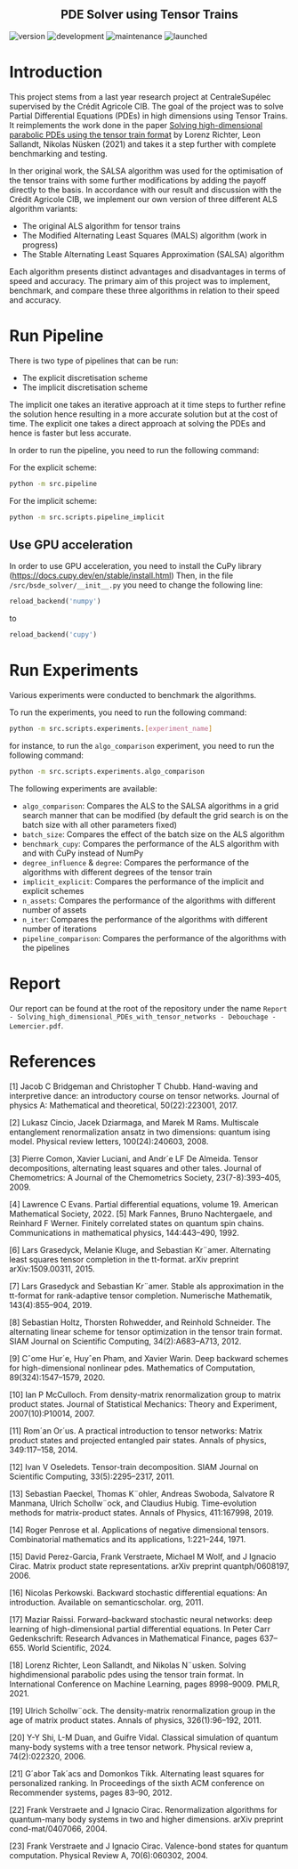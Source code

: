 
<h2 align="center">PDE Solver using Tensor Trains</h2>

![version](https://img.shields.io/badge/version-0.0.1-blueviolet)
![development](https://img.shields.io/badge/development-in%20progress-orange)
![maintenance](https://img.shields.io/badge/maintained-yes-brightgreen.svg)
![launched](https://img.shields.io/badge/launched-no-red.svg)


# Introduction

This project stems from a last year research project at CentraleSupélec supervised by the Crédit Agricole CIB. The goal of the project was to solve Partial Differential Equations (PDEs) in high dimensions using Tensor Trains. It reimplements the work done in the paper [Solving high-dimensional parabolic PDEs using the tensor train format](https://arxiv.org/abs/2102.11830) by Lorenz Richter, Leon Sallandt, Nikolas Nüsken (2021) and takes it a step further with complete benchmarking and testing.

In ther original work, the SALSA algorithm was used for the optimisation of the tensor trains with some further modifications by adding the payoff directly to the basis. In accordance with our result and discussion with the Crédit Agricole CIB, we implement our own version of three different ALS algorithm variants:

- The original ALS algorithm for tensor trains
- The Modified Alternating Least Squares (MALS) algorithm (work in progress)
- The Stable Alternating Least Squares Approximation (SALSA) algorithm

Each algorithm presents distinct advantages and disadvantages in terms of speed and accuracy. The primary aim of this project was to implement, benchmark, and compare these three algorithms in relation to their speed and accuracy.

# Run Pipeline

There is two type of pipelines that can be run:

- The explicit discretisation scheme
- The implicit discretisation scheme

The implicit one takes an iterative approach at it time steps to further refine the solution hence resulting in a more accurate solution but at the cost of time. The explicit one takes a direct approach at solving the PDEs and hence is faster but less accurate.

In order to run the pipeline, you need to run the following command:

For the explicit scheme:
```bash
python -m src.pipeline
```

For the implicit scheme:
```bash
python -m src.scripts.pipeline_implicit
```

## Use GPU acceleration

In order to use GPU acceleration, you need to install the CuPy library (https://docs.cupy.dev/en/stable/install.html)
Then, in the file `/src/bsde_solver/__init__.py` you need to change the following line:

```python
reload_backend('numpy')
```

to

```python
reload_backend('cupy')
```

# Run Experiments

Various experiments were conducted to benchmark the algorithms.

To run the experiments, you need to run the following command:

```bash
python -m src.scripts.experiments.[experiment_name]
```

for instance, to run the `algo_comparison` experiment, you need to run the following command:

```bash
python -m src.scripts.experiments.algo_comparison
```

The following experiments are available:

- `algo_comparison`: Compares the ALS to the SALSA algorithms in a grid search manner that can be modified (by default the grid search is on the batch size with all other parameters fixed)
- `batch_size`: Compares the effect of the batch size on the ALS algorithm
- `benchmark_cupy`: Compares the performance of the ALS algorithm with and with CuPy instead of NumPy
- `degree_influence` & `degree`: Compares the performance of the algorithms with different degrees of the tensor train
- `implicit_explicit`: Compares the performance of the implicit and explicit schemes
- `n_assets`: Compares the performance of the algorithms with different number of assets
- `n_iter`: Compares the performance of the algorithms with different number of iterations
- `pipeline_comparison`: Compares the performance of the algorithms with the pipelines

# Report

Our report can be found at the root of the repository under the name `Report - Solving_high_dimensional_PDEs_with_tensor_networks - Debouchage - Lemercier.pdf`.

# References

[1] Jacob C Bridgeman and Christopher T Chubb. Hand-waving and interpretive dance: an introductory course on tensor networks. Journal of physics
A: Mathematical and theoretical, 50(22):223001, 2017.

[2] Lukasz Cincio, Jacek Dziarmaga, and Marek M Rams. Multiscale entanglement renormalization ansatz in two dimensions: quantum ising model.
Physical review letters, 100(24):240603, 2008.

[3] Pierre Comon, Xavier Luciani, and Andr´e LF De Almeida. Tensor decompositions, alternating least squares and other tales. Journal of Chemometrics: A Journal of the Chemometrics Society, 23(7-8):393–405, 2009.

[4] Lawrence C Evans. Partial differential equations, volume 19. American
Mathematical Society, 2022.
[5] Mark Fannes, Bruno Nachtergaele, and Reinhard F Werner. Finitely correlated states on quantum spin chains. Communications in mathematical
physics, 144:443–490, 1992.

[6] Lars Grasedyck, Melanie Kluge, and Sebastian Kr¨amer. Alternating least squares tensor completion in the tt-format. arXiv preprint
arXiv:1509.00311, 2015.

[7] Lars Grasedyck and Sebastian Kr¨amer. Stable als approximation in the
tt-format for rank-adaptive tensor completion. Numerische Mathematik,
143(4):855–904, 2019.

[8] Sebastian Holtz, Thorsten Rohwedder, and Reinhold Schneider. The alternating linear scheme for tensor optimization in the tensor train format.
SIAM Journal on Scientific Computing, 34(2):A683–A713, 2012.

[9] Cˆome Hur´e, Huyˆen Pham, and Xavier Warin. Deep backward schemes
for high-dimensional nonlinear pdes. Mathematics of Computation,
89(324):1547–1579, 2020.

[10] Ian P McCulloch. From density-matrix renormalization group to matrix
product states. Journal of Statistical Mechanics: Theory and Experiment,
2007(10):P10014, 2007.

[11] Rom´an Or´us. A practical introduction to tensor networks: Matrix product
states and projected entangled pair states. Annals of physics, 349:117–158,
2014.

[12] Ivan V Oseledets. Tensor-train decomposition. SIAM Journal on Scientific
Computing, 33(5):2295–2317, 2011.

[13] Sebastian Paeckel, Thomas K¨ohler, Andreas Swoboda, Salvatore R Manmana, Ulrich Schollw¨ock, and Claudius Hubig. Time-evolution methods
for matrix-product states. Annals of Physics, 411:167998, 2019.

[14] Roger Penrose et al. Applications of negative dimensional tensors. Combinatorial mathematics and its applications, 1:221–244, 1971.

[15] David Perez-Garcia, Frank Verstraete, Michael M Wolf, and J Ignacio Cirac. Matrix product state representations. arXiv preprint quantph/0608197, 2006.

[16] Nicolas Perkowski. Backward stochastic differential equations: An introduction. Available on semanticscholar. org, 2011.

[17] Maziar Raissi. Forward–backward stochastic neural networks: deep learning of high-dimensional partial differential equations. In Peter Carr
Gedenkschrift: Research Advances in Mathematical Finance, pages 637–655. World Scientific, 2024.

[18] Lorenz Richter, Leon Sallandt, and Nikolas N¨usken. Solving highdimensional parabolic pdes using the tensor train format. In International
Conference on Machine Learning, pages 8998–9009. PMLR, 2021.

[19] Ulrich Schollw¨ock. The density-matrix renormalization group in the age of
matrix product states. Annals of physics, 326(1):96–192, 2011.

[20] Y-Y Shi, L-M Duan, and Guifre Vidal. Classical simulation of quantum many-body systems with a tree tensor network. Physical review a,
74(2):022320, 2006.

[21] G´abor Tak´acs and Domonkos Tikk. Alternating least squares for personalized ranking. In Proceedings of the sixth ACM conference on Recommender
systems, pages 83–90, 2012.

[22] Frank Verstraete and J Ignacio Cirac. Renormalization algorithms for
quantum-many body systems in two and higher dimensions. arXiv preprint
cond-mat/0407066, 2004.

[23] Frank Verstraete and J Ignacio Cirac. Valence-bond states for quantum
computation. Physical Review A, 70(6):060302, 2004.